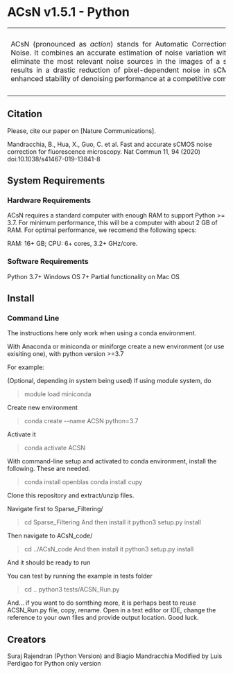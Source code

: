 ACsN v1.5.1 - Python
=====
<div> 
	<table frame=void rules=none>
		<tr>
			<td width="75%">
				<div style="width:650px;float:left" align="justify">
					ACsN (pronounced as <i>action</i>) stands for Automatic Correction of sCMOS-related Noise. It combines an accurate estimation of noise variation with sparse filtering to eliminate the most relevant noise sources in the images of a sCMOS sensor. This results in a drastic reduction of pixel-dependent noise in sCMOS images and an enhanced stability of denoising performance at a competitive computational speed.
				</div>
			</td>
			<td width="25%">
				<div style="width:150px;float:right;">
					<img src="Picture2.jpg" width=150 height=150>
				</div>
			</td>
		</tr>
	</table>	
	<!-- <div style="clear:both"></div>  -->
</div>

## Citation ##
Please, cite our paper on [Nature Communications].

Mandracchia, B., Hua, X., Guo, C. et al. Fast and accurate sCMOS noise correction for fluorescence microscopy. Nat Commun 11, 94 (2020) doi:10.1038/s41467-019-13841-8

## System Requirements ##
### Hardware Requirements ###
ACsN requires a standard computer with enough RAM to support Python >= 3.7. For minimum performance, this will be a computer with about 2 GB of RAM. For optimal performance, we recomend the following specs:

RAM: 16+ GB; 
CPU: 6+ cores, 3.2+ GHz/core.

### Software Requirements ###
Python 3.7+
Windows OS 7+
Partial functionality on Mac OS

## Install ##
### Command Line ###

The instructions here only work when using a conda environment.

With Anaconda or miniconda or miniforge create a new environment (or use exisiting one), with python version >=3.7

For example:

(Optional, depending in system being used)
If using module system, do
>module load miniconda

Create new environment
>conda create --name ACSN python=3.7

Activate it
>conda activate ACSN



With command-line setup and activated to conda environment, install the following. These are needed.

>conda install openblas
>conda install cupy


Clone this repository and extract/unzip files.

Navigate first to Sparse_Filtering/
>cd Sparse_Filtering
And then install it
>python3 setup.py install

Then navigate to ACsN_code/
>cd ../ACsN_code
And then install it
>python3 setup.py install

And it should be ready to run

You can test by running the example in tests folder
>cd ..
>python3 tests/ACSN_Run.py

And... if you  want to do somthing more, it is perhaps best to reuse ACSN_Run.py file,
copy, rename. Open in a text editor or IDE, change the reference to your own files and
provide output location. Good luck.

## Creators ##
Suraj Rajendran (Python Version) and Biagio Mandracchia
Modified by Luis Perdigao for Python only version
